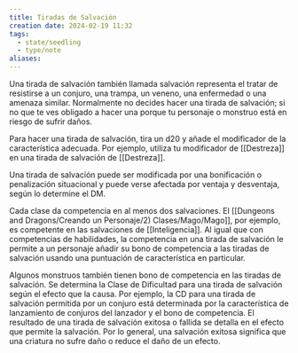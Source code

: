 ```yaml
---
title: Tiradas de Salvación
creation date: 2024-02-19 11:32
tags:
  - state/seedling
  - type/note
aliases:
---
```

Una tirada de salvación también llamada salvación representa el tratar de resistirse a un conjuro, una trampa, un veneno, una enfermedad o una amenaza similar. 
Normalmente no decides hacer una tirada de salvación; si no que te ves obligado a hacer una porque tu personaje o monstruo está en riesgo de sufrir daños.

Para hacer una tirada de salvación, tira un d20 y añade el modificador de la característica adecuada. Por ejemplo, utiliza tu modificador de [[Destreza]] en una tirada de salvación de
[[Destreza]].

Una tirada de salvación puede ser modificada por una bonificación o penalización situacional y puede verse afectada por ventaja y desventaja, según lo determine el DM.

Cada clase da competencia en al menos dos salvaciones. El [[Dungeons and Dragons/Creando un Personaje/2) Clases/Mago/Mago]], por ejemplo, es competente en las salvaciones de [[Inteligencia]]. Al igual que con competencias de habilidades, la competencia en una tirada de salvación le permite a un personaje añadir su bono de competencia a las tiradas de salvación usando una puntuación de característica en particular.

Algunos monstruos también tienen bono de competencia en las tiradas de salvación. Se determina la Clase de Dificultad para una tirada de salvación según el efecto que la causa.
Por ejemplo, la CD para una tirada de salvación permitida por un conjuro está determinada por la característica de lanzamiento de conjuros del lanzador y el bono de competencia.
El resultado de una tirada de salvación exitosa o fallida se detalla en el efecto que permite la salvación. Por lo general, una salvación exitosa significa que una criatura no sufre daño o reduce el daño de un efecto.